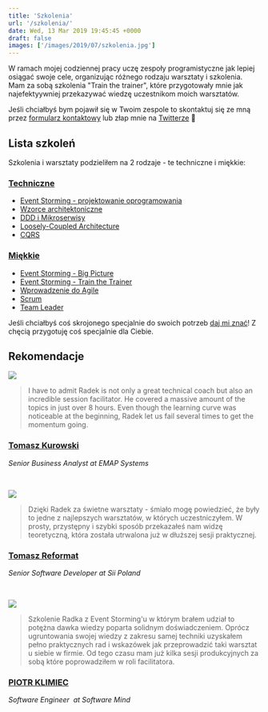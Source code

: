 ```yaml
---
title: 'Szkolenia'
url: '/szkolenia/'
date: Wed, 13 Mar 2019 19:45:45 +0000
draft: false
images: ['/images/2019/07/szkolenia.jpg']
---
```


W ramach mojej codziennej pracy uczę zespoły programistyczne jak lepiej osiągać swoje cele, organizując różnego rodzaju warsztaty i szkolenia. Mam za sobą szkolenia "Train the trainer", które przygotowały mnie jak najefektyywniej przekazywać wiedzę uczestnikom moich warsztatów.

Jeśli chciałbyś bym pojawił się w Twoim zespole to skontaktuj się ze mną przez [formularz kontaktowy](/kontakt) lub złap mnie na [Twitterze](https://twitter.com/RadekMaziarka) 🙂

## Lista szkoleń

Szkolenia i warsztaty podzieliłem na 2 rodzaje - te techniczne i miękkie:

### [Techniczne](/szkolenia/techniczne)

 *   [Event Storming - projektowanie oprogramowania](/szkolenia/event-storming-projektowanie-oprogramowania)
 *   [Wzorce architektoniczne](/szkolenia/wzorce-architektoniczne/)
 *   [DDD i Mikroserwisy](/szkolenia/ddd-i-mikroserwisy)
 *   [Loosely-Coupled Architecture](/szkolenia/loosely-coupled-architecture)
 *   [CQRS](/szkolenia/cqrs)

### [Miękkie](/szkolenia/szkolenia/miekkie)

 *   [Event Storming - Big Picture](/szkolenia/event-storming-big-picture)
 *   [Event Storming - Train the Trainer](/szkolenia/event-storming-train-the-trainer/)
 *   [Wprowadzenie do Agile](/szkolenia/wprowadzenie-do-agile)
 *   [Scrum](/szkolenia/agile-scrum)
 *   [Team Leader](/szkolenia/team-leader)

Jeśli chciałbyś coś skrojonego specjalnie do swoich potrzeb [daj mi znać](/kontakt)! Z chęcią przygotuję coś specjalnie dla Ciebie.

## Rekomendacje

[![](/images/2019/08/tomasz-kurowski.jpg)](https://www.linkedin.com/in/tomasz-kurowski/)

> I have to admit Radek is not only a great technical coach but also an incredible session facilitator. He covered a massive amount of the topics in just over 8 hours. Even though the learning curve was noticeable at the beginning, Radek let us fail several times to get the momentum going.

### [Tomasz Kurowski](https://www.linkedin.com/in/tomasz-kurowski/)

_Senior Business Analyst at EMAP Systems_

 

[![](/images/2019/08/tomasz-reformat.jpg)](https://www.linkedin.com/in/tomasz-reformat-353257a2/)

> Dzięki Radek za świetne warsztaty - śmiało mogę powiedzieć, że były to jedne z najlepszych warsztatów, w których uczestniczyłem. W prosty, przystępny i szybki sposób przekazałeś nam widzę teoretyczną, która została utrwalona już w dłuższej sesji praktycznej.

### [Tomasz Reformat](https://www.linkedin.com/in/tomasz-reformat-353257a2/)

_Senior Software Developer at Sii Poland_

 

[![](/images/2019/11/piotr-klimiec.jpg)](https://www.linkedin.com/in/piotr-klimiec-621873b5/)

> Szkolenie Radka z Event Storming'u w którym brałem udział to potężna dawka wiedzy poparta solidnym doświadczeniem. Oprócz ugruntowania swojej wiedzy z zakresu samej techniki uzyskałem pełno praktycznych rad i wskazówek jak przeprowadzić taki warsztat u siebie w firmie. Od tego czasu mam już kilka sesji produkcyjnych za sobą które poprowadziłem w roli facilitatora.

### [PIOTR KLIMIEC](https://www.linkedin.com/in/piotr-klimiec-621873b5/)

_Software Engineer  at Software Mind_